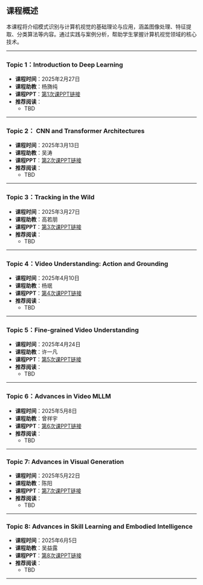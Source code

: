 ## 课程概述
本课程将介绍模式识别与计算机视觉的基础理论与应用，涵盖图像处理、特征提取、分类算法等内容。通过实践与案例分析，帮助学生掌握计算机视觉领域的核心技术。

---

### Topic 1：Introduction to Deep Learning
- **课程时间**：2025年2月27日
- **课程助教**：杨旖纯
- **课程PPT**：[第1次课PPT链接](#)
- **推荐阅读**：
  - TBD

---

### Topic 2： CNN and Transformer Architectures
- **课程时间**：2025年3月13日
- **课程助教**：吴涛
- **课程PPT**：[第2次课PPT链接](#)
- **推荐阅读**：
  - TBD

---

### Topic 3：Tracking in the Wild
- **课程时间**：2025年3月27日
- **课程助教**：高若朋
- **课程PPT**：[第3次课PPT链接](#)
- **推荐阅读**：
  - TBD

---

### Topic 4：Video Understanding: Action and Grounding
- **课程时间**：2025年4月10日
- **课程助教**：杨珉
- **课程PPT**：[第4次课PPT链接](#)
- **推荐阅读**：
  - TBD

---

### Topic 5：Fine-grained Video Understanding
- **课程时间**：2025年4月24日
- **课程助教**：许一凡
- **课程PPT**：[第5次课PPT链接](#)
- **推荐阅读**：
  - TBD

---

### Topic 6：Advances in Video MLLM
- **课程时间**：2025年5月8日
- **课程助教**：曾祥宇
- **课程PPT**：[第6次课PPT链接](#)
- **推荐阅读**：
  - TBD

---

### Topic 7: Advances in Visual Generation
- **课程时间**：2025年5月22日
- **课程助教**：陈阳
- **课程PPT**：[第7次课PPT链接](#)
- **推荐阅读**：
  - TBD

---

### Topic 8: Advances in Skill Learning and Embodied Intelligence
- **课程时间**：2025年6月5日
- **课程助教**：吴益露
- **课程PPT**：[第8次课PPT链接](#)
- **推荐阅读**：
  - TBD

---


